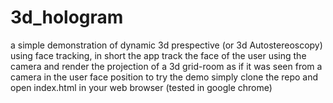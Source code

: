 # 3d_hologram
a simple demonstration of dynamic 3d prespective (or 3d Autostereoscopy) using face tracking, in short the app track the face of the user using the camera and render the projection of a 3d grid-room as if it was seen from a camera in the user face position
to try the demo simply clone the repo and open index.html in your web browser (tested in google chrome)
